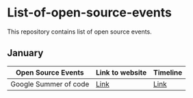 # List-of-open-source-events
This repository contains list of open source events.

## January 
|Open Source Events |Link to website|Timeline|
|--------------------|--------------|----------|
|Google Summer of code |[Link](https://summerofcode.withgoogle.com/)|[Link](https://summerofcode.withgoogle.com/how-it-works/)|        
